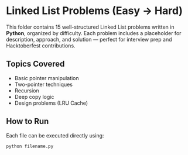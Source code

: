 # Linked List Problems (Easy → Hard)

This folder contains 15 well-structured Linked List problems written in **Python**, organized by difficulty.
Each problem includes a placeholder for description, approach, and solution — perfect for interview prep and Hacktoberfest contributions.

## Topics Covered
- Basic pointer manipulation
- Two-pointer techniques
- Recursion
- Deep copy logic
- Design problems (LRU Cache)

## How to Run
Each file can be executed directly using:
```bash
python filename.py
```
